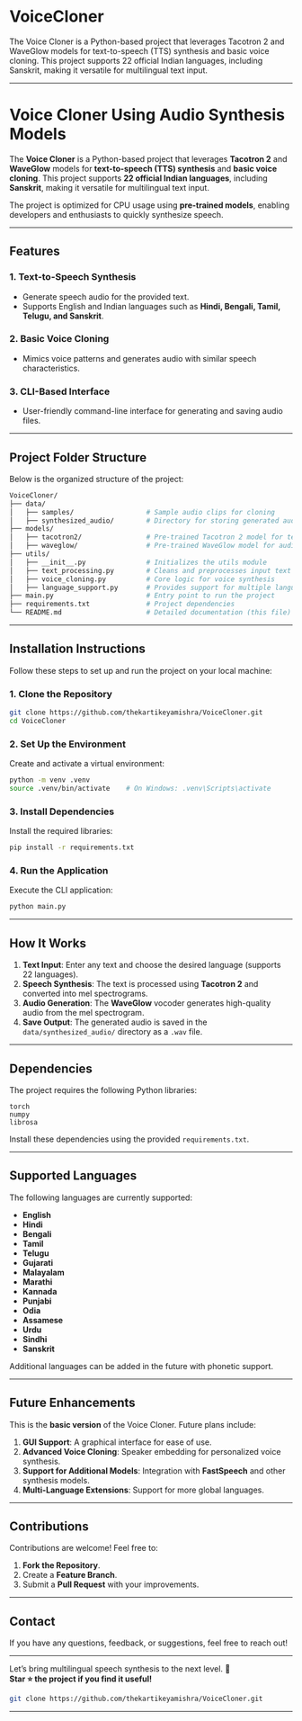 # VoiceCloner
The Voice Cloner is a Python-based project that leverages Tacotron 2 and WaveGlow models for text-to-speech (TTS) synthesis and basic voice cloning. This project supports 22 official Indian languages, including Sanskrit, making it versatile for multilingual text input.

---

# Voice Cloner Using Audio Synthesis Models 

The **Voice Cloner** is a Python-based project that leverages **Tacotron 2** and **WaveGlow** models for **text-to-speech (TTS) synthesis** and **basic voice cloning**. This project supports **22 official Indian languages**, including **Sanskrit**, making it versatile for multilingual text input.

The project is optimized for CPU usage using **pre-trained models**, enabling developers and enthusiasts to quickly synthesize speech.

---

## **Features**

### 1. **Text-to-Speech Synthesis**
- Generate speech audio for the provided text.
- Supports English and Indian languages such as **Hindi, Bengali, Tamil, Telugu, and Sanskrit**.

### 2. **Basic Voice Cloning**
- Mimics voice patterns and generates audio with similar speech characteristics.

### 3. **CLI-Based Interface**
- User-friendly command-line interface for generating and saving audio files.

---

## **Project Folder Structure**

Below is the organized structure of the project:

```bash
VoiceCloner/
├── data/
│   ├── samples/                  # Sample audio clips for cloning
│   ├── synthesized_audio/        # Directory for storing generated audio
├── models/
│   ├── tacotron2/                # Pre-trained Tacotron 2 model for text-to-mel
│   ├── waveglow/                 # Pre-trained WaveGlow model for audio synthesis
├── utils/
│   ├── __init__.py               # Initializes the utils module
│   ├── text_processing.py        # Cleans and preprocesses input text
│   ├── voice_cloning.py          # Core logic for voice synthesis
│   ├── language_support.py       # Provides support for multiple languages
├── main.py                       # Entry point to run the project
├── requirements.txt              # Project dependencies
└── README.md                     # Detailed documentation (this file)
```

---

## **Installation Instructions**

Follow these steps to set up and run the project on your local machine:

### **1. Clone the Repository**
```bash
git clone https://github.com/thekartikeyamishra/VoiceCloner.git
cd VoiceCloner
```

### **2. Set Up the Environment**
Create and activate a virtual environment:
```bash
python -m venv .venv
source .venv/bin/activate    # On Windows: .venv\Scripts\activate
```

### **3. Install Dependencies**
Install the required libraries:
```bash
pip install -r requirements.txt
```

### **4. Run the Application**
Execute the CLI application:
```bash
python main.py
```

---

## **How It Works**

1. **Text Input**: Enter any text and choose the desired language (supports 22 languages).
2. **Speech Synthesis**: The text is processed using **Tacotron 2** and converted into mel spectrograms.
3. **Audio Generation**: The **WaveGlow** vocoder generates high-quality audio from the mel spectrogram.
4. **Save Output**: The generated audio is saved in the `data/synthesized_audio/` directory as a `.wav` file.

---

## **Dependencies**

The project requires the following Python libraries:

```plaintext
torch
numpy
librosa
```

Install these dependencies using the provided `requirements.txt`.

---

## **Supported Languages**

The following languages are currently supported:

- **English**  
- **Hindi**  
- **Bengali**  
- **Tamil**  
- **Telugu**  
- **Gujarati**  
- **Malayalam**  
- **Marathi**  
- **Kannada**  
- **Punjabi**  
- **Odia**  
- **Assamese**  
- **Urdu**  
- **Sindhi**  
- **Sanskrit**  

Additional languages can be added in the future with phonetic support.

---

## **Future Enhancements**

This is the **basic version** of the Voice Cloner. Future plans include:

1. **GUI Support**: A graphical interface for ease of use.
2. **Advanced Voice Cloning**: Speaker embedding for personalized voice synthesis.
3. **Support for Additional Models**: Integration with **FastSpeech** and other synthesis models.
4. **Multi-Language Extensions**: Support for more global languages.

---

## **Contributions**

Contributions are welcome! Feel free to:
1. **Fork the Repository**.
2. Create a **Feature Branch**.
3. Submit a **Pull Request** with your improvements.

---

## **Contact**

If you have any questions, feedback, or suggestions, feel free to reach out!

---

Let’s bring multilingual speech synthesis to the next level. 🚀  
**Star ⭐ the project if you find it useful!**

```bash
git clone https://github.com/thekartikeyamishra/VoiceCloner.git
```

---

